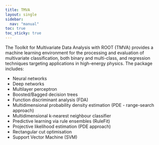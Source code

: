 ```yaml
---
title: TMVA
layout: single
sidebar:
  nav: "manual"
toc: true
toc_sticky: true
---
```


The Toolkit for Multivariate Data Analysis with ROOT (TMVA) provides a machine learning environment for the processing and evaluation of multivariate classification, both binary and multi-class, and regression techniques targeting applications in high-energy physics. The package includes:

- Neural networks
- Deep networks
- Multilayer perceptron
- Boosted/Bagged decision trees
- Function discriminant analysis (FDA)
- Multidimensional probability density estimation (PDE - range-search approach)
- Multidimensional k-nearest neighbour classifier
- Predictive learning via rule ensembles (RuleFit)
- Projective likelihood estimation (PDE approach)
- Rectangular cut optimisation
- Support Vector Machine (SVM)
